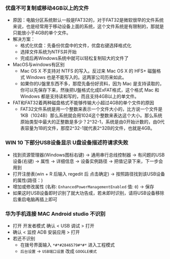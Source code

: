 ### 优盘不可复制或移动4GB以上的文件
* 原因：电脑分区系统默认一般是FAT32的，对于FAT32是微软很早的文件系统来说，也是经常用于移动设备上面的系统，这个文件系统是有限制的，那就是只能放小于4GB的单个文件。
* 解决方案：
	* 格式化优盘：先备份优盘中的文件，优盘右键选择格式化
	* 选择文件系统为NTFS并开始
	* 完成后再Windows系统中就可以轻松复制较大的文件了
* MacOS与windows有区别
	* Mac OS X 不支持对 NTFS 的写入。反过来 Mac OS X 的 HFS+ 磁盤格式 Windows 也是不能写入的。这两家公司历来如此。
	* 如果你的U盤里东西不多，那麼先备份好资料，因为 Mac 是支持读取的，你可以先保存下来，然後把U盤格式化成ExFAT格式，这个格式 Mac 和 Windows 都是支持读和写的，而且支持4GB以上的单文件。
* FAT和FAT32着两种磁盘格式不能够传输大小超过4GB的单个文件的原因
	* FAT32文件系统是用一个整数来表示一个文件大小的，比方说一个文件是1KB（1024B）那么系统就会用1024这个整数来表达这个大小。那么系统原始类型中最大的正整数是多少？2^32-1，系统是由0开始计数的，由0代表容量为1B的文件，那麼2^32-1就代表2^32B的文件，也就是4GB。

### WIN 10 下部分USB设备显示 U盘设备描述符请求失败 
* 找到资源管理器(Windows图标右键) -> 通用串行总线控制器 -> 有问题的USB设备(右键) -> 属性 -> 详细信息 -> 设备实例路径 -> 把值记录下来，下一步会用到
* 打开注册表(win + R 后输入 regedit 后 点击确定) -> 按照路径找到该USB设备的属性(路径：)
* 增加或修改属性 (名称: `EnhancedPowerManagementEnabled` 值: `0`) -> 保存
* 如果这时USB设备即时识别了就大功告成，若未即时识别，请将USB设备移除后重启电脑再插上即可

### 华为手机连接 MAC Android studio 不识别
* 打开 开发者模式 确认 < USB 调试 > 打开
* 确认 < 监控 ADB 安装应用 > 打开
* 若还不识别
	* 在拨号界面输入 `*#*#2846579#*#*` 进入工程模式
	* `后台设置` -> `USB端口设置` 改成 `GOOGLE模式`